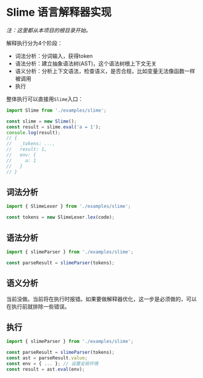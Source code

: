# Slime 语言解释器实现

*注：这里都从本项目的根目录开始。*

解释执行分为4个阶段：

* 词法分析：分词输入，获得token
* 语法分析：建立抽象语法树(AST)，这个语法树根上下文无关
* 语义分析：分析上下文语法，检查语义，是否合规，比如变量无法像函数一样被调用
* 执行

整体执行可以直接用`Slime`入口：

```javascript
import Slime from './examples/slime';

const slime = new Slime();
const result = slime.eval('a = 1');
console.log(result);
// {
//   _tokens: ...,
//   result: 1,
//   env: {
//     a: 1
//   }
// }
```

## 词法分析

```javascript
import { SlimeLexer } from './examples/slime';

const tokens = new SlimeLexer.lex(code);
```

## 语法分析

```javascript
import { slimeParser } from './examples/slime';

const parseResult = slimeParser(tokens);
```

## 语义分析

当前没做。当前将在执行时报错。如果要做解释器优化，这一步是必须做的，可以在执行前就排除一些错误。

## 执行

```javascript
import { slimeParser } from './examples/slime';

const parseResult = slimeParser(tokens);
const ast = parseResult.value;
const env = { ... }; // 设置全局环境
const result = ast.eval(env);
```